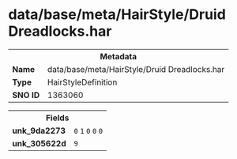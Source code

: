 <h1>data/base/meta/HairStyle/Druid Dreadlocks.har</h1><table><tr><th colspan="100%">Metadata</th></tr><tr><td><b>Name</b></td><td>data/base/meta/HairStyle/Druid Dreadlocks.har</td></tr><tr><td><b>Type</b></td><td>HairStyleDefinition</td></tr><tr><td><b>SNO ID</b></td><td>1363060</td></tr></table>

<table><tr><th colspan="100%">Fields</th></tr><tr><td><b>unk_9da2273</b></td><td><code>0</code>
<code>1</code>
<code>0</code>
<code>0</code>
<code>0</code>
</td></tr><tr><td><b>unk_305622d</b></td><td><code>9</code></td></tr></table>

